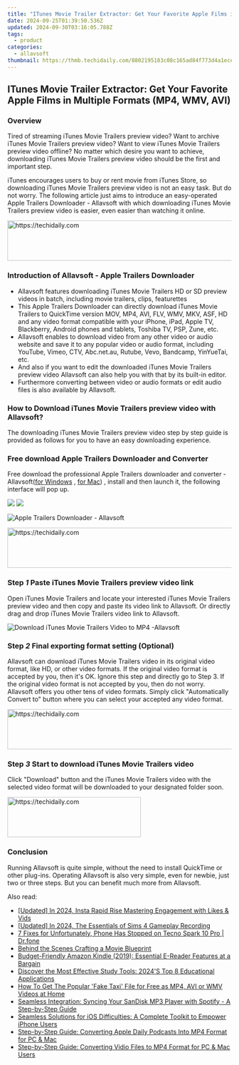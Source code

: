 ```yaml
---
title: "ITunes Movie Trailer Extractor: Get Your Favorite Apple Films in Multiple Formats (MP4, WMV, AVI)"
date: 2024-09-25T01:39:50.536Z
updated: 2024-09-30T03:16:05.788Z
tags:
  - product
categories:
  - allavsoft
thumbnail: https://thmb.techidaily.com/8802195183c08c165ad84f773d4a1ece25e2e1ef5e2831cec1a8db2407d53562.jpg
---
```


## ITunes Movie Trailer Extractor: Get Your Favorite Apple Films in Multiple Formats (MP4, WMV, AVI)

### Overview

Tired of streaming iTunes Movie Trailers preview video? Want to archive iTunes Movie Trailers preview video? Want to view iTunes Movie Trailers preview video offline? No matter which desire you want to achieve, downloading iTunes Movie Trailers preview video should be the first and important step.

iTunes encourages users to buy or rent movie from iTunes Store, so downloading iTunes Movie Trailers preview video is not an easy task. But do not worry. The following article just aims to introduce an easy-operated Apple Trailers Downloader - Allavsoft with which downloading iTunes Movie Trailers preview video is easier, even easier than watching it online.

<!-- affiliate ads begin -->
<a href="https://ephamedtechinc.pxf.io/c/5597632/2136621/26400" target="_top" id="2136621">
  <img src="//a.impactradius-go.com/display-ad/26400-2136621" border="0" alt="https://techidaily.com" width="728" height="90"/>
</a>
<img height="0" width="0" src="https://ephamedtechinc.pxf.io/i/5597632/2136621/26400" style="position:absolute;visibility:hidden;" border="0" />
<!-- affiliate ads end -->

### Introduction of Allavsoft - Apple Trailers Downloader

* Allavsoft features downloading iTunes Movie Trailers HD or SD preview videos in batch, including movie trailers, clips, featurettes
* This Apple Trailers Downloader can directly download iTunes Movie Trailers to QuickTime version MOV, MP4, AVI, FLV, WMV, MKV, ASF, HD and any video format compatible with your iPhone, iPad, Apple TV, Blackberry, Android phones and tablets, Toshiba TV, PSP, Zune, etc.
* Allavsoft enables to download video from any other video or audio website and save it to any popular video or audio format, including YouTube, Vimeo, CTV, Abc.net.au, Rutube, Vevo, Bandcamp, YinYueTai, etc.
* And also if you want to edit the downloaded iTunes Movie Trailers preview video Allavsoft can also help you with that by its built-in editor.
* Furthermore converting between video or audio formats or edit audio files is also available by Allavsoft.

### How to Download iTunes Movie Trailers preview video with Allavsoft?

The downloading iTunes Movie Trailers preview video step by step guide is provided as follows for you to have an easy downloading experience.

### Free download Apple Trailers Downloader and Converter

Free download the professional Apple Trailers downloader and converter - Allavsoft([for Windows](https://tools.techidaily.com/allavsoft/products/) , [for Mac](https://tools.techidaily.com/allavsoft/products/)) , install and then launch it, the following interface will pop up.

[![](https://www.allavsoft.com/how-to/../images/how-to/free-download-win.jpg)](https://tools.techidaily.com/allavsoft/products/) [![](https://www.allavsoft.com/how-to/../images/how-to/free-download-mac.jpg)](https://tools.techidaily.com/allavsoft/products/)

![Apple Trailers Downloader - Allavsoft](https://www.allavsoft.com/how-to/../images/allavsoft/screen-shot-600.jpg)

<!-- affiliate ads begin -->
<a href="https://aligracehair.sjv.io/c/5597632/1938682/19272" target="_top" id="1938682">
  <img src="//a.impactradius-go.com/display-ad/19272-1938682" border="0" alt="https://techidaily.com" width="728" height="90"/>
</a>
<img height="0" width="0" src="https://aligracehair.sjv.io/i/5597632/1938682/19272" style="position:absolute;visibility:hidden;" border="0" />
<!-- affiliate ads end -->

### Step _1_ Paste iTunes Movie Trailers preview video link

Open iTunes Movie Trailers and locate your interested iTunes Movie Trailers preview video and then copy and paste its video link to Allavsoft. Or directly drag and drop iTunes Movie Trailers video link to Allavsoft.

![Download iTunes Movie Trailers Video to MP4 -Allavsoft](https://www.allavsoft.com/how-to/../images/how-to/soundcloud-to-mp3/soundcloud-to-mp3.jpg)

### Step _2_ Final exporting format setting (Optional)

Allavsoft can download iTunes Movie Trailers video in its original video format, like HD, or other video formats. If the original video format is accepted by you, then it's OK. Ignore this step and directly go to Step 3\. If the original video format is not accepted by you, then do not worry. Allavsoft offers you other tens of video formats. Simply click "Automatically Convert to" button where you can select your accepted any video format.

<!-- affiliate ads begin -->
<a href="https://appsumo.8odi.net/c/5597632/2075483/7443" target="_top" id="2075483">
  <img src="//a.impactradius-go.com/display-ad/7443-2075483" border="0" alt="https://techidaily.com" width="728" height="90"/>
</a>
<img height="0" width="0" src="https://appsumo.8odi.net/i/5597632/2075483/7443" style="position:absolute;visibility:hidden;" border="0" />
<!-- affiliate ads end -->

### Step _3_ Start to download iTunes Movie Trailers video

Click "Download" button and the iTunes Movie Trailers video with the selected video format will be downloaded to your designated folder soon.

<!-- affiliate ads begin -->
<a href="https://aligracehair.sjv.io/c/5597632/1915825/19272" target="_top" id="1915825">
  <img src="//a.impactradius-go.com/display-ad/19272-1915825" border="0" alt="https://techidaily.com" width="300" height="90"/>
</a>
<img height="0" width="0" src="https://aligracehair.sjv.io/i/5597632/1915825/19272" style="position:absolute;visibility:hidden;" border="0" />
<!-- affiliate ads end -->

### Conclusion

Running Allavsoft is quite simple, without the need to install QuickTime or other plug-ins. Operating Allavsoft is also very simple, even for newbie, just two or three steps. But you can benefit much more from Allavsoft.

<ins class="adsbygoogle"
     style="display:block"
     data-ad-format="autorelaxed"
     data-ad-client="ca-pub-7571918770474297"
     data-ad-slot="1223367746"></ins>

<ins class="adsbygoogle"
     style="display:block"
     data-ad-client="ca-pub-7571918770474297"
     data-ad-slot="8358498916"
     data-ad-format="auto"
     data-full-width-responsive="true"></ins>

<span class="atpl-alsoreadstyle">Also read:</span>
<div><ul>
<li><a href="https://instagram-videos.techidaily.com/updated-in-2024-insta-rapid-rise-mastering-engagement-with-likes-and-vids/"><u>[Updated] In 2024, Insta Rapid Rise Mastering Engagement with Likes & Vids</u></a></li>
<li><a href="https://screen-capture.techidaily.com/updated-in-2024-the-essentials-of-sims-4-gameplay-recording/"><u>[Updated] In 2024, The Essentials of Sims 4 Gameplay Recording</u></a></li>
<li><a href="https://howto.techidaily.com/7-fixes-for-unfortunately-phone-has-stopped-on-tecno-spark-10-pro-drfone-by-drfone-fix-android-problems-fix-android-problems/"><u>7 Fixes for Unfortunately, Phone Has Stopped on Tecno Spark 10 Pro | Dr.fone</u></a></li>
<li><a href="https://fox-glue.techidaily.com/behind-the-scenes-crafting-a-movie-blueprint/"><u>Behind the Scenes Crafting a Movie Blueprint</u></a></li>
<li><a href="https://buynow-tips.techidaily.com/budget-friendly-amazon-kindle-2019-essential-e-reader-features-at-a-bargain/"><u>Budget-Friendly Amazon Kindle (2019): Essential E-Reader Features at a Bargain</u></a></li>
<li><a href="https://technical-tips.techidaily.com/discover-the-most-effective-study-tools-2024s-top-8-educational-applications/"><u>Discover the Most Effective Study Tools: 2024'S Top 8 Educational Applications</u></a></li>
<li><a href="https://win-excellent.techidaily.com/how-to-get-the-popular-fake-taxi-file-for-free-as-mp4-avi-or-wmv-videos-at-home/"><u>How To Get The Popular 'Fake Taxi' File for Free as MP4, AVI or WMV Videos at Home</u></a></li>
<li><a href="https://win-excellent.techidaily.com/seamless-integration-syncing-your-sandisk-mp3-player-with-spotify-a-step-by-step-guide/"><u>Seamless Integration: Syncing Your SanDisk MP3 Player with Spotify - A Step-by-Step Guide</u></a></li>
<li><a href="https://data-safeguard.techidaily.com/seamless-solutions-for-ios-difficulties-a-complete-toolkit-to-empower-iphone-users/"><u>Seamless Solutions for iOS Difficulties: A Complete Toolkit to Empower iPhone Users</u></a></li>
<li><a href="https://win-excellent.techidaily.com/step-by-step-guide-converting-apple-daily-podcasts-into-mp4-format-for-pc-and-mac/"><u>Step-by-Step Guide: Converting Apple Daily Podcasts Into MP4 Format for PC & Mac</u></a></li>
<li><a href="https://win-excellent.techidaily.com/step-by-step-guide-converting-vidio-files-to-mp4-format-for-pc-and-mac-users/"><u>Step-by-Step Guide: Converting Vidio Files to MP4 Format for PC & Mac Users</u></a></li>
</ul></div>

